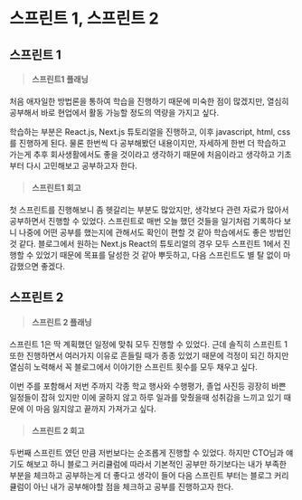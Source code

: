 # 스프린트 1, 스프린트 2

## 스프린트 1

> #### 스프린트1 플래닝

처음 애자일한 방법론을 통하여 학습을 진행하기 때문에 미숙한 점이 많겠지만, 열심히 공부해서 바로 현업에서 활동 가능할 정도의 역량을 가지고 싶다.

학습하는 부분은 React.js, Next.js 튜토리얼을 진행하고, 이후 javascript, html, css를 진행하게 된다. 물론 한번씩 다 공부해봤던 내용이지만, 자세하게 한번 더 학습하고 가는게 추후 회사생활에서도 좋을 것이라고 생각하기 때문에 처음이라고 생각하고 기초부터 다시 고민해보고 공부하고자 한다.

> #### 스프린트1 회고

첫 스프린트를 진행해보니 좀 헷갈리는 부분도 많았지만, 생각보다 관련 자료가 많아서 공부하면서 진행할 수 있었다. 스프린트로 매번 오늘 했던 것들을 일기처럼 기록하다 보니 나중에 어떤 공부를 했는지에 관해서도 확인이 편할 것 같아 학습에서도 좋은 방법인 것 같다. 블로그에서 원하는 Next.js React의 튜토리얼의 경우 모두 스프린트 1에서 진행할 수 있었기 때문에 목표를 달성한 것 같아 뿌듯하고, 다음 스프린트도 별 탈 없이 마감했으면 좋겠다.

## 스프린트 2

> #### 스프린트 2 플래닝

스프린트 1은 딱 계획했던 일정에 맞춰 모두 진행할 수 있었다. 근데 솔직히 스프린트 1 또한 진행하면서 여러가지 이유로 흔들릴 때가 종종 있었기 때문에 걱정이 되긴 하지만 열심히 노력해서 꼭 블로그에서 이야기한 스프린트 횟수를 모두 채우고 싶다.

이번 주를 포함해서 저번 주까지 각종 학교 행사와 수행평가, 졸업 사진등 굉장히 바쁜 일정들이 잡혀 있지만 이에 굴하지 않고 하루 일과를 맞췄을때 성취감을 느끼고 있기 때문에 이 마음 잃지않고 끝까지 가져가고 싶다.

> #### 스프린트 2 회고

두번째 스프린트 였던 만큼 저번보다는 순조롭게 진행할 수 있었다. 하지만 CTO님과 얘기도 해보고 하니 블로그 커리큘럼에 따라서 기본적인 공부만 하기보다는 내가 부족한 부분을 체크하고 공부하는게 더 좋다고 생각이 들어 다음 스프린트 부터는 블로그 커리큘럼이 아닌 내가 공부해야할 점을 체크하고 공부를 진행하고자 한다.
